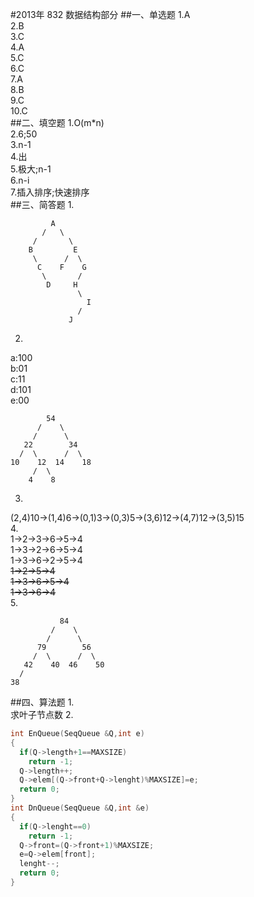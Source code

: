 #2013年 832 数据结构部分
##一、单选题
1.A  
2.B  
3.C  
4.A  
5.C  
6.C  
7.A  
8.B  
9.C  
10.C  
##二、填空题
1.O(m*n)  
2.6;50  
3.n-1  
4.出  
5.极大;n-1  
6.n-i  
7.插入排序;快速排序  
##三、简答题
1.  
```
         A
       /   \
     /       \
    B         E
     \      /  \
      C    F    G
       \       /
        D     H
               \
                 I
               /
             J
```
2.  
a:100  
b:01  
c:11  
d:101  
e:00  
```
        54
      /    \
     /      \
   22        34
  /  \      /  \
10    12  14    18
     /  \
    4    8
```
3.  
(2,4)10->(1,4)6->(0,1)3->(0,3)5->(3,6)12->(4,7)12->(3,5)15  
4.  
1->2->3->6->5->4  
1->3->2->6->5->4  
1->3->6->2->5->4  
~~1->2->5->4~~  
~~1->3->6->5->4~~  
~~1->3->6->4~~  
5.  
```
           84
         /    \
        /      \
      79        56
     /  \      /  \
   42    40  46    50
  /
38
```
##四、算法题
1.  
求叶子节点数
2.  
```c
int EnQueue(SeqQueue &Q,int e)
{
  if(Q->length+1==MAXSIZE)
    return -1;
  Q->length++;
  Q->elem[(Q->front+Q->lenght)%MAXSIZE]=e;
  return 0;
}
int DnQueue(SeqQueue &Q,int &e)
{
  if(Q->lenght==0)
    return -1;
  Q->front=(Q->front+1)%MAXSIZE;
  e=Q->elem[front];
  lenght--;
  return 0;
}
```
